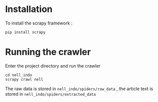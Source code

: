 # Installation
To install the scrapy framework :

	pip install scrapy

# Running the crawler
Enter the project directory and run the crawler

    cd nell_indo
    scrapy crawl nell

The raw data is stored in `nell_indo/spiders/raw_data` , the article text is stored in `nell_indo/spiders/extracted_data`
